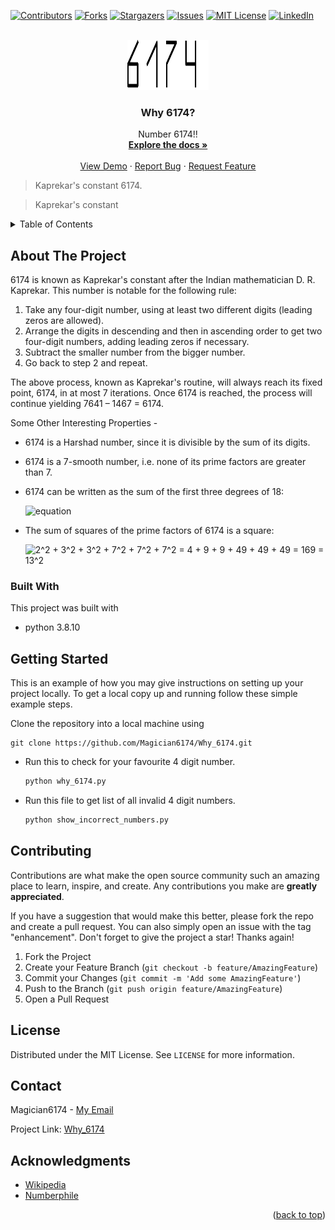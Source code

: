 <div id="top"></div>

[![Contributors][contributors-shield]][contributors-url]
[![Forks][forks-shield]][forks-url]
[![Stargazers][stars-shield]][stars-url]
[![Issues][issues-shield]][issues-url]
[![MIT License][license-shield]][license-url]
[![LinkedIn][linkedin-shield]][linkedin-url]

<!-- PROJECT LOGO -->
<br />
<div align="center">
  <a href="https://github.com/Magician6174/Why_6174">
    <img src="images/6174.png" alt="Logo" width="130" height="80">
  </a>

<h3 align="center">Why 6174?</h3>

  <p align="center">
    Number 6174!!
    <br />
    <a href="https://github.com/Magician6174/Why_6174"><strong>Explore the docs »</strong></a>
    <br />
    <br />
    <a href="https://github.com/Magician6174/Why_6174">View Demo</a>
    ·
    <a href="https://github.com/Magician6174/Why_6174/issues">Report Bug</a>
    ·
    <a href="https://github.com/Magician6174/Why_6174/issues">Request Feature</a>
  </p>
</div>

> Kaprekar's constant 6174.

> Kaprekar's constant


<!-- TABLE OF CONTENTS -->
<details>
  <summary>Table of Contents</summary>
  <ol>
    <li>
      <a href="#about-the-project">About The Project</a>
      <ul>
        <li><a href="#built-with">Built With</a></li>
      </ul>
    </li>
    <li>
      <a href="#getting-started">Getting Started</a>
    <li><a href="#contributing">Contributing</a></li>
    <li><a href="#license">License</a></li>
    <li><a href="#contact">Contact</a></li>
    <li><a href="#acknowledgments">Acknowledgments</a></li>
  </ol>
</details>

<!-- ABOUT THE PROJECT -->
## About The Project
6174 is known as Kaprekar's constant after the Indian mathematician D. R. Kaprekar. This number is notable for the following rule:

  1. Take any four-digit number, using at least two different digits (leading zeros are allowed).
  2. Arrange the digits in descending and then in ascending order to get two four-digit numbers, adding leading zeros if necessary.
  3. Subtract the smaller number from the bigger number.
  4.  Go back to step 2 and repeat.

The above process, known as Kaprekar's routine, will always reach its fixed point, 6174, in at most 7 iterations.  Once 6174 is reached, the process will continue yielding 7641 – 1467 = 6174.

Some Other Interesting Properties - 

- 6174 is a Harshad number, since it is divisible by the sum of its digits.
- 6174 is a 7-smooth number, i.e. none of its prime factors are greater than 7.
- 6174 can be written as the sum of the first three degrees of 18:

    ![equation](https://latex.codecogs.com/svg.image?18^3&space;&plus;&space;18^2&space;&plus;&space;18^1&space;=&space;5832&space;&plus;&space;324&space;&plus;&space;18&space;=&space;6174.)
    
- The sum of squares of the prime factors of 6174 is a square:

    <img src="https://latex.codecogs.com/svg.image?2^2&space;&plus;&space;3^2&space;&plus;&space;3^2&space;&plus;&space;7^2&space;&plus;&space;7^2&space;&plus;&space;7^2&space;=&space;4&space;&plus;&space;9&space;&plus;&space;9&space;&plus;&space;49&space;&plus;&space;49&space;&plus;&space;49&space;=&space;169&space;=&space;13^2" title="2^2 + 3^2 + 3^2 + 7^2 + 7^2 + 7^2 = 4 + 9 + 9 + 49 + 49 + 49 = 169 = 13^2" />

### Built With
This project was built with 

* python 3.8.10


<!-- GETTING STARTED -->
## Getting Started

This is an example of how you may give instructions on setting up your project locally.
To get a local copy up and running follow these simple example steps.


Clone the repository into a local machine using
```shell
git clone https://github.com/Magician6174/Why_6174.git
```

- Run this to check for your favourite 4 digit number.
  ```sh
  python why_6174.py

- Run this file to get list of all invalid 4 digit numbers.
  ```sh
  python show_incorrect_numbers.py

<!-- CONTRIBUTING -->
## Contributing

Contributions are what make the open source community such an amazing place to learn, inspire, and create. Any contributions you make are **greatly appreciated**.

If you have a suggestion that would make this better, please fork the repo and create a pull request. You can also simply open an issue with the tag "enhancement".
Don't forget to give the project a star! Thanks again!

1. Fork the Project
2. Create your Feature Branch (`git checkout -b feature/AmazingFeature`)
3. Commit your Changes (`git commit -m 'Add some AmazingFeature'`)
4. Push to the Branch (`git push origin feature/AmazingFeature`)
5. Open a Pull Request

<!-- LICENSE -->
## License

Distributed under the MIT License. See `LICENSE` for more information.

<!-- CONTACT -->
## Contact

Magician6174 - [My Email](mailto:himanshumagician@gmail.com "himanshumagician@gmail.com")

Project Link: [Why_6174](https://github.com/Magician6174/Why_6174)

<!-- ACKNOWLEDGMENTS -->
## Acknowledgments

* [Wikipedia](https://en.wikipedia.org/wiki/6174_(number))
* [Numberphile](https://www.youtube.com/watch?v=d8TRcZklX_Q)

 
<p align="right">(<a href="#top">back to top</a>)</p>

[contributors-shield]: https://img.shields.io/github/contributors/Magician6174/Why_6174.svg?label=CONTRIBUTORS&logo=github&style=flat-square
[contributors-url]: https://github.com/Magician6174/Why_6174/graphs/contributors
[forks-shield]: https://img.shields.io/github/forks/Magician6174/Why_6174?.svglabel=FORKS&logo=GITHUB&style=flat-square
[forks-url]: https://github.com/Magician6174/Why_6174/network/members
[stars-shield]: https://img.shields.io/github/stars/Magician6174/Why_6174.svg?label=STARS&logo=github&style=flat-square
[stars-url]: https://github.com/Magician6174/Why_6174/stargazers
[issues-shield]: https://img.shields.io/github/issues/Magician6174/Why_6174.svg?label=ISSUES&logo=GITHUB&style=flat-square
[issues-url]: https://github.com/Magician6174/Why_6174/issues
[license-shield]: https://img.shields.io/github/license/Magician6174/Why_6174.svg?label=LICENSE&logo=github
[license-url]: https://github.com/Magician6174/Why_6174/blob/master/LICENSE
[linkedin-shield]: https://img.shields.io/badge/-LinkedIn-black?style=flat-square&logo=linkedin&colorB=555
[linkedin-url]: https://www.linkedin.com/in/himanshu-sharma-39689b205/
[product-screenshot]: images/screenshot.png
